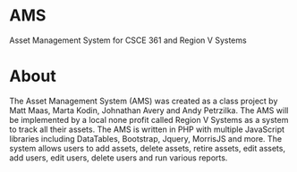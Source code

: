 # AMS
Asset Management System for CSCE 361 and Region V Systems

# About
The Asset Management System (AMS) was created as a class project by Matt Maas, Marta Kodin, Johnathan Avery and Andy Petrzilka. The AMS will be implemented by a local none profit called Region V Systems as a system to track all their assets. The AMS is written in PHP with multiple JavaScript libraries including DataTables, Bootstrap, Jquery, MorrisJS and more. The system allows users to add assets, delete assets, retire assets, edit assets, add users, edit users, delete users and run various reports.  

